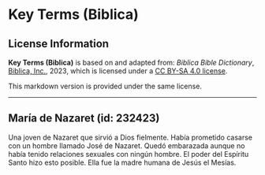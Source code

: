 # Key Terms (Biblica)

## License Information

**Key Terms (Biblica)** is based on and adapted from: _Biblica Bible Dictionary_, [Biblica, Inc.](https://www.biblica.com/), 2023, which is licensed under a [CC BY-SA 4.0 license](https://creativecommons.org/licenses/by-sa/4.0/legalcode.en).

This markdown version is provided under the same license.



--------------------------------

## María de Nazaret (id: 232423)

Una joven de Nazaret que sirvió a Dios fielmente. Había prometido casarse con un hombre llamado José de Nazaret. Quedó embarazada aunque no había tenido relaciones sexuales con ningún hombre. El poder del Espíritu Santo hizo esto posible. Ella fue la madre humana de Jesús el Mesías.


